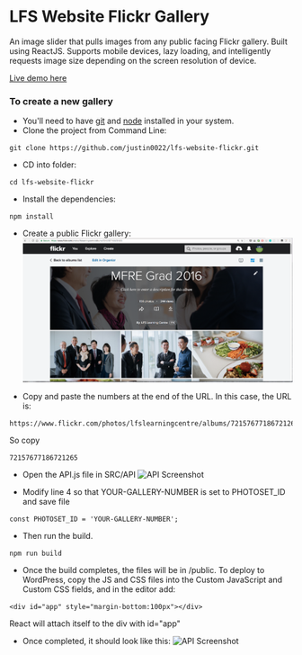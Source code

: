 # LFS Website Flickr Gallery
An image slider that pulls images from any public facing Flickr gallery. Built using ReactJS. Supports mobile devices, lazy loading, and intelligently requests image size depending on the screen resolution of device. 

[Live demo here](http://lfs-sbcollab.sites.olt.ubc.ca/mfre-gallery-react/)

### To create a new gallery

* You'll need to have [git](https://git-scm.com/) and [node](https://nodejs.org/en/) installed in your system.
* Clone the project from Command Line:

```
git clone https://github.com/justin0022/lfs-website-flickr.git
```

* CD into folder:

```
cd lfs-website-flickr
```

* Install the dependencies:

```
npm install
```

* Create a public Flickr gallery:
![Flickr Screenshot](/README_assets/flickr-screenshot.png? "Flickr Gallery")

* Copy and paste the numbers at the end of the URL. In this case, the URL is:
```
https://www.flickr.com/photos/lfslearningcentre/albums/72157677186721265
````
So copy 
```
72157677186721265
```

* Open the API.js file in SRC/API
![API Screenshot](/README_assets/api-screenshot.png? "API.js")

* Modify line 4 so that YOUR-GALLERY-NUMBER is set to PHOTOSET_ID and save file
```
const PHOTOSET_ID = 'YOUR-GALLERY-NUMBER';
```

* Then run the build.
```
npm run build
```

* Once the build completes, the files will be in /public.
To deploy to WordPress, copy the JS and CSS files into the Custom JavaScript and Custom CSS fields, and in the editor add:
```
<div id="app" style="margin-bottom:100px"></div>
```
React will attach itself to the div with id="app"

* Once completed, it should look like this: 
![API Screenshot](/README_assets/gallery-screenshot.png? "API.js")

